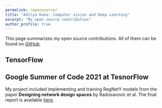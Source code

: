 ```yaml
---
permalink: /opensource/
title: "Aditya Kane: Computer vision and Deep Learning"
excerpt: "My open source contributios"
author_profile: true
---
```


This page summarizes my open source contributions. All of them can be found on [GitHub](https://github.com/AdityaKane2001/).

## TensorFlow

## Google Summer of Code 2021 at TesnorFlow

My project included implementing and training RegNetY models from the paper **Designing network design spaces** by Radosavovic et al. The final report is available [here]("https://adityakane2001.github.io/opensource/gsoc2021report"). 